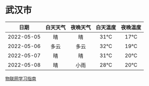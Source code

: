 # 武汉市
|日期|白天天气|夜晚天气|白天温度|夜晚温度|
|:--:|:--:|:--:|:--:|:--:|
|2022-05-05|晴|晴|31℃|17℃|
|2022-05-06|多云|多云|32℃|19℃|
|2022-05-07|晴|晴|31℃|20℃|
|2022-05-08|晴|小雨|28℃|20℃|
 
[物联网学习指南](http://doc.lziqi.top/IoT)
